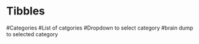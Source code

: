 # Tibbles

#Categories
#List of catgories
#Dropdown to select category
#brain dump to selected category

